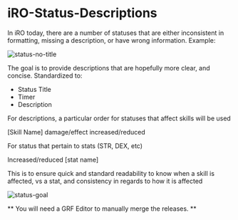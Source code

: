 # iRO-Status-Descriptions

In iRO today, there are a number of statuses that are either inconsistent in formatting, missing a description, or have wrong information.
Example:

![status-no-title](https://github.com/user-attachments/assets/f4bb2d2c-310d-4bed-a6d1-08252e2113f4)

The goal is to provide descriptions that are hopefully more clear, and concise.
Standardized to:
- Status Title
- Timer
- Description

For descriptions, a particular order for statuses that affect skills will be used

[Skill Name] damage/effect increased/reduced

For status that pertain to stats (STR, DEX, etc)

Increased/reduced [stat name]

This is to ensure quick and standard readability to know when a skill is affected, vs a stat, and consistency in regards to how it is affected

![status-goal](https://github.com/user-attachments/assets/b642f79c-b9e7-4d1b-b26d-5290ed29504d)

**
You will need a GRF Editor to manually merge the releases.
**
